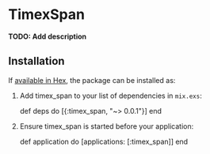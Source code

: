 # TimexSpan

**TODO: Add description**

## Installation

If [available in Hex](https://hex.pm/docs/publish), the package can be installed as:

  1. Add timex_span to your list of dependencies in `mix.exs`:

        def deps do
          [{:timex_span, "~> 0.0.1"}]
        end

  2. Ensure timex_span is started before your application:

        def application do
          [applications: [:timex_span]]
        end

